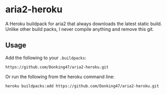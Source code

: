 # aria2-heroku

A Heroku buildpack for aria2 that always downloads the latest static build.
Unlike other build packs, I never compile anything and remove this git.

## Usage

Add the following to your `.buildpacks`:

```
https://github.com/Donking47/aria2-heroku.git
```

Or run the following from the heroku command line:

```
heroku buildpacks:add https://github.com/Donking47/aria2-heroku.git
```
